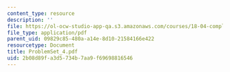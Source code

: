 ```yaml
---
content_type: resource
description: ''
file: https://ol-ocw-studio-app-qa.s3.amazonaws.com/courses/18-04-complex-variables-with-applications-fall-1999/2b08d89fa3d5734b7aa9f69698816546_ProblemSet_4.pdf
file_type: application/pdf
parent_uid: 09829c85-480a-a14e-8d10-21584166e422
resourcetype: Document
title: ProblemSet_4.pdf
uid: 2b08d89f-a3d5-734b-7aa9-f69698816546
---
```


